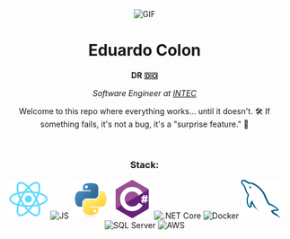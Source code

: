 <!DOCTYPE html>
<html lang="en">
<head>
    <meta charset="UTF-8">
    <meta name="viewport" content="width=device-width, initial-scale=1.0">
</head>
<body>
    <div align="center">
        <img src="https://media2.giphy.com/media/v1.Y2lkPTc5MGI3NjExbW1nc2IycjN3MjNrYmxzaG1jcmxxbnFncDYxdXY0aDlvN2FqcGFjMyZlcD12MV9pbnRlcm5hbF9naWZfYnlfaWQmY3Q9Zw/51AhgeKNAamtcmcpGx/giphy.gif" alt="GIF" width="300"/>
        <h1>Eduardo Colon</h1>
        <p><b>DR 🇩🇴</b></p> 
        <p><em>Software Engineer at <a href="https://www.intec.edu.do" target="_blank">INTEC</a></em></p>
        <p>Welcome to this repo where everything works... until it doesn't. 🛠️ If something fails, it's not a bug, it's a "surprise feature." 🥳</p>
    </div>
        <br>
    <div align="center">
        <h3>Stack:</h3>
        <div class="languages-tools">
            <img src="https://raw.githubusercontent.com/devicons/devicon/master/icons/react/react-original.svg" title="React" height="70"/>
            <img src="https://cdn.jsdelivr.net/gh/devicons/devicon@latest/icons/javascript/javascript-plain.svg" title="JS" height="70"/>
            <img src="https://raw.githubusercontent.com/devicons/devicon/master/icons/python/python-original.svg" title="Python" height="70"/>
            <img src="https://raw.githubusercontent.com/devicons/devicon/master/icons/csharp/csharp-original.svg" title="C#" height="70"/>
            <img src="https://cdn.jsdelivr.net/gh/devicons/devicon@latest/icons/dotnetcore/dotnetcore-original.svg" title=".NET Core" height="70"/>
            <img src="https://cdn.jsdelivr.net/gh/devicons/devicon@latest/icons/docker/docker-original.svg" title="Docker" height="70"/>
            <img src="https://raw.githubusercontent.com/devicons/devicon/master/icons/mysql/mysql-original.svg" title="MySQL" height="70"/>
            <img src="https://cdn.jsdelivr.net/gh/devicons/devicon@latest/icons/microsoftsqlserver/microsoftsqlserver-original-wordmark.svg" title="SQL Server" height="70"/>
            <img src="https://cdn.jsdelivr.net/gh/devicons/devicon@latest/icons/amazonwebservices/amazonwebservices-plain-wordmark.svg" title="AWS" height="70"/>
        </div>
    </div>
</body>
</html>

